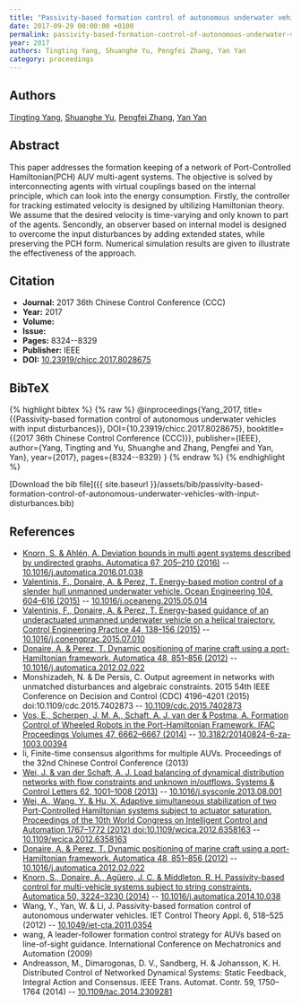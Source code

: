 ```yaml
---
title: "Passivity-based formation control of autonomous underwater vehicles with input disturbances"
date: 2017-09-29 00:00:00 +0100
permalink: passivity-based-formation-control-of-autonomous-underwater-vehicles-with-input-disturbances
year: 2017
authors: Tingting Yang, Shuanghe Yu, Pengfei Zhang, Yan Yan
category: proceedings
---
```

 
## Authors
[Tingting Yang](authors/tingting-yang), [Shuanghe Yu](authors/shuanghe-yu), [Pengfei Zhang](authors/pengfei-zhang), [Yan Yan](authors/yan-yan)
 
## Abstract
This paper addresses the formation keeping of a network of Port-Controlled Hamiltonian(PCH) AUV multi-agent systems. The objective is solved by interconnecting agents with virtual couplings based on the internal principle, which can look into the energy consumption. Firstly, the controller for tracking estimated velocity is designed by ultilizing Hamiltonian theory. We assume that the desired velocity is time-varying and only known to part of the agents. Sencondly, an observer based on internal model is designed to overcome the input disturbances by adding extended states, while preserving the PCH form. Numerical simulation results are given to illustrate the effectiveness of the approach.
 
## Citation
- **Journal:** 2017 36th Chinese Control Conference (CCC)
- **Year:** 2017
- **Volume:** 
- **Issue:** 
- **Pages:** 8324--8329
- **Publisher:** IEEE
- **DOI:** [10.23919/chicc.2017.8028675](https://doi.org/10.23919/chicc.2017.8028675)
 
## BibTeX
{% highlight bibtex %}
{% raw %}
@inproceedings{Yang_2017,
  title={{Passivity-based formation control of autonomous underwater vehicles with input disturbances}},
  DOI={10.23919/chicc.2017.8028675},
  booktitle={{2017 36th Chinese Control Conference (CCC)}},
  publisher={IEEE},
  author={Yang, Tingting and Yu, Shuanghe and Zhang, Pengfei and Yan, Yan},
  year={2017},
  pages={8324--8329}
}
{% endraw %}
{% endhighlight %}
 
[Download the bib file]({{ site.baseurl }}/assets/bib/passivity-based-formation-control-of-autonomous-underwater-vehicles-with-input-disturbances.bib)
 
## References
- [Knorn, S. & Ahlén, A. Deviation bounds in multi agent systems described by undirected graphs. Automatica 67, 205–210 (2016)](deviation-bounds-in-multi-agent-systems-described-by-undirected-graphs) -- [10.1016/j.automatica.2016.01.038](https://doi.org/10.1016/j.automatica.2016.01.038)
- [Valentinis, F., Donaire, A. & Perez, T. Energy-based motion control of a slender hull unmanned underwater vehicle. Ocean Engineering 104, 604–616 (2015)](energy-based-motion-control-of-a-slender-hull-unmanned-underwater-vehicle) -- [10.1016/j.oceaneng.2015.05.014](https://doi.org/10.1016/j.oceaneng.2015.05.014)
- [Valentinis, F., Donaire, A. & Perez, T. Energy-based guidance of an underactuated unmanned underwater vehicle on a helical trajectory. Control Engineering Practice 44, 138–156 (2015)](energy-based-guidance-of-an-underactuated-unmanned-underwater-vehicle-on-a-helical-trajectory) -- [10.1016/j.conengprac.2015.07.010](https://doi.org/10.1016/j.conengprac.2015.07.010)
- [Donaire, A. & Perez, T. Dynamic positioning of marine craft using a port-Hamiltonian framework. Automatica 48, 851–856 (2012)](dynamic-positioning-of-marine-craft-using-a-port-hamiltonian-framework) -- [10.1016/j.automatica.2012.02.022](https://doi.org/10.1016/j.automatica.2012.02.022)
- Monshizadeh, N. & De Persis, C. Output agreement in networks with unmatched disturbances and algebraic constraints. 2015 54th IEEE Conference on Decision and Control (CDC) 4196–4201 (2015) doi:10.1109/cdc.2015.7402873 -- [10.1109/cdc.2015.7402873](https://doi.org/10.1109/cdc.2015.7402873)
- [Vos, E., Scherpen, J. M. A., Schaft, A. J. van der & Postma, A. Formation Control of Wheeled Robots in the Port-Hamiltonian Framework. IFAC Proceedings Volumes 47, 6662–6667 (2014)](formation-control-of-wheeled-robots-in-the-port-hamiltonian-framework) -- [10.3182/20140824-6-za-1003.00394](https://doi.org/10.3182/20140824-6-za-1003.00394)
- li, Finite-time consensus algorithms for multiple AUVs. Proceedings of the 32nd Chinese Control Conference (2013)
- [Wei, J. & van der Schaft, A. J. Load balancing of dynamical distribution networks with flow constraints and unknown in/outflows. Systems &amp; Control Letters 62, 1001–1008 (2013)](load-balancing-of-dynamical-distribution-networks-with-flow-constraints-and-unknown-in-outflows) -- [10.1016/j.sysconle.2013.08.001](https://doi.org/10.1016/j.sysconle.2013.08.001)
- [Wei, A., Wang, Y. & Hu, X. Adaptive simultaneous stabilization of two Port-Controlled Hamiltonian systems subject to actuator saturation. Proceedings of the 10th World Congress on Intelligent Control and Automation 1767–1772 (2012) doi:10.1109/wcica.2012.6358163](adaptive-simultaneous-stabilization-of-two-port-controlled-hamiltonian-systems-subject-to-actuator-saturation) -- [10.1109/wcica.2012.6358163](https://doi.org/10.1109/wcica.2012.6358163)
- [Donaire, A. & Perez, T. Dynamic positioning of marine craft using a port-Hamiltonian framework. Automatica 48, 851–856 (2012)](dynamic-positioning-of-marine-craft-using-a-port-hamiltonian-framework) -- [10.1016/j.automatica.2012.02.022](https://doi.org/10.1016/j.automatica.2012.02.022)
- [Knorn, S., Donaire, A., Agüero, J. C. & Middleton, R. H. Passivity-based control for multi-vehicle systems subject to string constraints. Automatica 50, 3224–3230 (2014)](passivity-based-control-for-multi-vehicle-systems-subject-to-string-constraints) -- [10.1016/j.automatica.2014.10.038](https://doi.org/10.1016/j.automatica.2014.10.038)
- Wang, Y., Yan, W. & Li, J. Passivity-based formation control of autonomous underwater vehicles. IET Control Theory Appl. 6, 518–525 (2012) -- [10.1049/iet-cta.2011.0354](https://doi.org/10.1049/iet-cta.2011.0354)
- wang, A leader-follower formation control strategy for AUVs based on line-of-sight guidance. International Conference on Mechatronics and Automation (2009)
- Andreasson, M., Dimarogonas, D. V., Sandberg, H. & Johansson, K. H. Distributed Control of Networked Dynamical Systems: Static Feedback, Integral Action and Consensus. IEEE Trans. Automat. Contr. 59, 1750–1764 (2014) -- [10.1109/tac.2014.2309281](https://doi.org/10.1109/tac.2014.2309281)

